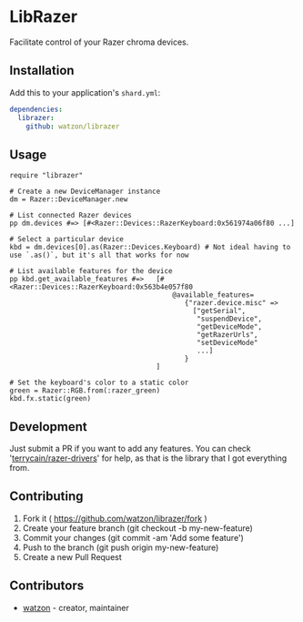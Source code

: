 # LibRazer

Facilitate control of your Razer chroma devices.

## Installation

Add this to your application's `shard.yml`:

```yaml
dependencies:
  librazer:
    github: watzon/librazer
```

## Usage

```crystal
require "librazer"

# Create a new DeviceManager instance
dm = Razer::DeviceManager.new

# List connected Razer devices
pp dm.devices #=> [#<Razer::Devices::RazerKeyboard:0x561974a06f80 ...]

# Select a particular device
kbd = dm.devices[0].as(Razer::Devices.Keyboard) # Not ideal having to use `.as()`, but it's all that works for now

# List available features for the device
pp kbd.get_available_features #=>   [#<Razer::Devices::RazerKeyboard:0x563b4e057f80
                                        @available_features=
                                           {"razer.device.misc" =>
                                             ["getSerial",
                                              "suspendDevice",
                                              "getDeviceMode",
                                              "getRazerUrls",
                                              "setDeviceMode"
                                              ...]
                                           }
                                    ]

# Set the keyboard's color to a static color
green = Razer::RGB.from(:razer_green)
kbd.fx.static(green)
```


## Development

Just submit a PR if you want to add any features. You can check '[terrycain/razer-drivers](https://github.com/terrycain/razer-drivers)' for help, as that is the library that I got everything from.

## Contributing

1. Fork it ( https://github.com/watzon/librazer/fork )
2. Create your feature branch (git checkout -b my-new-feature)
3. Commit your changes (git commit -am 'Add some feature')
4. Push to the branch (git push origin my-new-feature)
5. Create a new Pull Request

## Contributors

- [watzon](https://github.com/watzon)  - creator, maintainer
